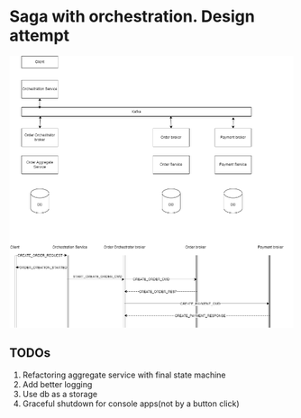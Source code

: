 # Saga with orchestration. Design attempt

![schema](saga-order.drawio.png)

## TODOs

1. Refactoring aggregate service with final state machine
2. Add better logging
3. Use db as a storage
4. Graceful shutdown for console apps(not by a button click)
